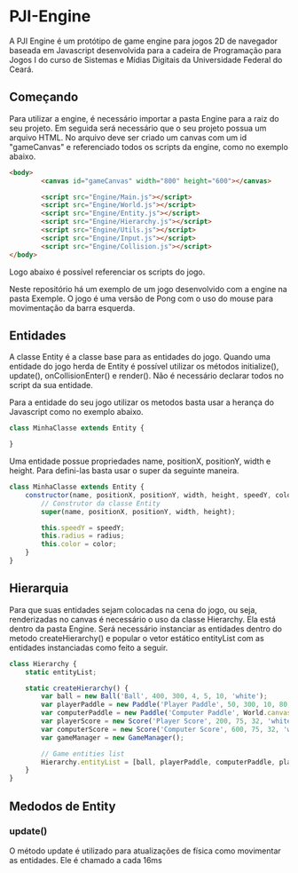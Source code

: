 # PJI-Engine
A PJI Engine é um protótipo de game engine para jogos 2D de navegador baseada em Javascript desenvolvida para a cadeira de Programação para Jogos I do curso de Sistemas e Mídias Digitais da Universidade Federal do Ceará.

## Começando
Para utilizar a engine, é necessário importar a pasta Engine para a raiz do seu projeto. Em seguida será necessário que o seu projeto possua um arquivo HTML. No arquivo deve ser criado um canvas com um id "gameCanvas" e referenciado todos os scripts da engine, como no exemplo abaixo.

```html
<body>
        <canvas id="gameCanvas" width="800" height="600"></canvas>

        <script src="Engine/Main.js"></script>
        <script src="Engine/World.js"></script>
        <script src="Engine/Entity.js"></script>
        <script src="Engine/Hierarchy.js"></script>
        <script src="Engine/Utils.js"></script>
        <script src="Engine/Input.js"></script>
        <script src="Engine/Collision.js"></script>
</body>
```
Logo abaixo é possível referenciar os scripts do jogo.

Neste repositório há um exemplo de um jogo desenvolvido com a engine na pasta Exemple. O jogo é uma versão de Pong com o uso do mouse para movimentação da barra esquerda.

## Entidades
A classe Entity é a classe base para as entidades do jogo. Quando uma entidade do jogo herda de Entity é possível utilizar os métodos initialize(), update(), onCollisionEnter() e render(). Não é necessário declarar todos no script da sua entidade.

Para a entidade do seu jogo utilizar os metodos basta usar a herança do Javascript como no exemplo abaixo.

```javascript
class MinhaClasse extends Entity {

}
```

Uma entidade possue propriedades name, positionX, positionY, width e height. Para defini-las basta usar o super da seguinte maneira.

```javascript
class MinhaClasse extends Entity {
    constructor(name, positionX, positionY, width, height, speedY, color, isPlayable) {
        // Construtor da classe Entity
        super(name, positionX, positionY, width, height);

		this.speedY = speedY;
		this.radius = radius;
		this.color = color;
	}
}
```

## Hierarquia
Para que suas entidades sejam colocadas na cena do jogo, ou seja, renderizadas no canvas é necessário o uso da classe Hierarchy. Ela está dentro da pasta Engine. Será necessário instanciar as entidades dentro do metodo createHierarchy() e popular o vetor estático entityList com as entidades instanciadas como feito a seguir.

```javascript
class Hierarchy {
    static entityList;

    static createHierarchy() {
        var ball = new Ball('Ball', 400, 300, 4, 5, 10, 'white');
        var playerPaddle = new Paddle('Player Paddle', 50, 300, 10, 80, 10, 'white', true);
        var computerPaddle = new Paddle('Computer Paddle', World.canvas.width - 50, 300, 10, 80, 4.5, 'white', false);
        var playerScore = new Score('Player Score', 200, 75, 32, 'white');
        var computerScore = new Score('Computer Score', 600, 75, 32, 'white');
        var gameManager = new GameManager();

        // Game entities list
        Hierarchy.entityList = [ball, playerPaddle, computerPaddle, playerScore, computerScore, gameManager];
    }
}
```

## Medodos de Entity

### update()
O método update é utilizado para atualizações de física como movimentar as entidades. Ele é chamado a cada 16ms

 

